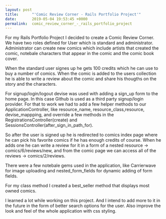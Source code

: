 ```yaml
---
layout: post
title:      "'Comic Review Corner - Rails Portfolio Project'"
date:       2019-05-04 19:53:45 +0000
permalink:  comic_review_corner_-_rails_portfolio_project
---
```



For my Rails Portfolio Project I decided to create a Comic Review Corner.
We have two roles defined for User which is standard and administrator.
Administrator can create new comics which include artists that created 
the comic, notebale characters that appear in the comic and the comic book cover.

When the standard user signes up he gets 100 credits which he can use to buy a number of comics.
When the comic is added to the users collection he is able to write a review about the comic 
and share his thougths on the story and the characters.

For signup/login/logout devise was used with adding a sign_up form to the home page.
In this case Github is used as a third party signup/login provider.
For that to work we had to add a few helper methods to our ApplicationController, like 
resource_name, resource_class,resource, devise_mappping, and override a few methods in 
the RegistrationsController(create) and SessionsController(after_sign_in_path_for).

So after the user is signed up he is redirected to comics index page where he can pick 
his favorite comics if he has enough credits of course. When he adds one he can write a review 
for it in a form of a nested resource -> comics/6/reviews/new, and from the comic page we can access
all of the reviews -> comics/2/reviews. 

There were a few notebale gems used in the application, like 
Carrierwave for image uploading and nested_form_fields for dynamic adding of form fields.

For my class method I created a best_seller method that displays most owned comics. 

I learned a lot while working on this project. And I intend to add more to it in the future 
in the form of better search options for the user. Also improve the look and feel of the whole 
application with css styling.
